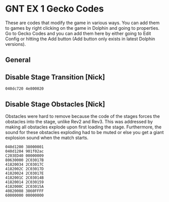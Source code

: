 # GNT EX 1 Gecko Codes

These are codes that modify the game in various ways. You can add them to games by right clicking on the game in Dolphin and going to properties. Go to Gecko Codes and you can add them here by either going to Edit Config or hitting the Add button (Add button only exists in latest Dolphin versions).

## General

## Disable Stage Transition [Nick]

```gecko
040dc720 4e800020
```

## Disable Stage Obstacles [Nick]

Obstacles were hard to remove because the code of the stages forces the obstacles into the stage, unlike Rev2 and Rev3. This was addressed by making all obstacles explode upon first loading the stage. Furthermore, the sound for these obstacles exploding had to be muted or else you get a giant explosion sound when the match starts.

```gecko
040d1200 38000001
040d1204 901f02ac
C203ED40 00000009
80630000 2C03017B
41820034 2C03017C
4182002C 2C03017D
41820024 2C03017E
4182001C 2C03014B
41820014 2C030159
4182000C 2C03015A
40820008 3860FFFF
60000000 00000000
```
